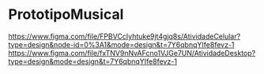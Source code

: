 # PrototipoMusical
https://www.figma.com/file/FPBVCcIyhtuke9jt4gjq8s/AtividadeCelular?type=design&node-id=0%3A1&mode=design&t=7Y6qbnqYIfe8fevz-1
https://www.figma.com/file/fxTNV9nNvAFcno1VJGe7UN/AtividadeDesktop?type=design&mode=design&t=7Y6qbnqYIfe8fevz-1
